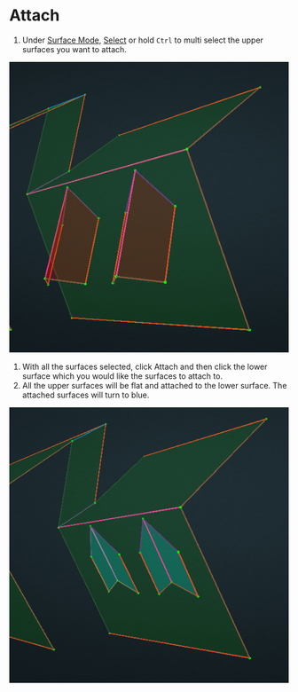 # Attach

1. Under [Surface Mode](../mode/#surface-mode), [Select](../basic-function/#select) or hold `Ctrl` to multi select the upper surfaces you want to attach.

![](../.gitbook/assets/attach1.png)

1. With all the surfaces selected, click Attach and then click the lower surface which you would like the surfaces to attach to.
2. All the upper surfaces will be flat and attached to the lower surface. The attached surfaces will turn to blue.

![](../.gitbook/assets/attach2.png)

